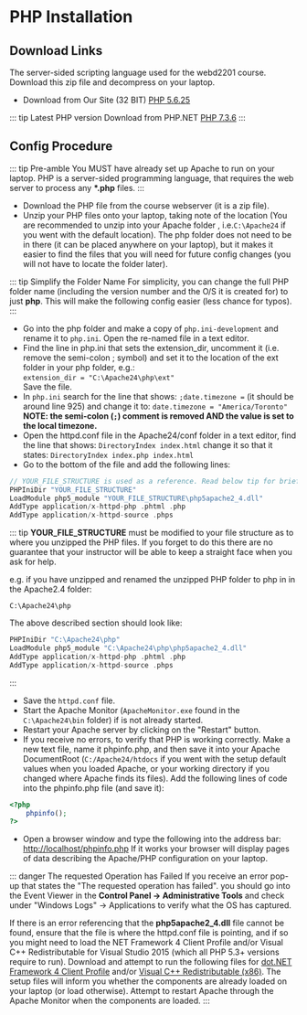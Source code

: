 # PHP Installation

## Download Links

The server-sided scripting language used for the webd2201 course. Download this zip file and decompress on your laptop.

- Download from Our Site (32 BIT) [PHP 5.6.25](https://dcapi.netdevv.com/downloads/php-5.6.25-Win32-VC11-x86.zip)

::: tip Latest PHP version
Download from PHP.NET [PHP 7.3.6](https://windows.php.net/downloads/releases/php-7.3.6-src.zip)
:::

## Config Procedure

::: tip Pre-amble
You MUST have already set up Apache to run on your laptop. PHP is a server-sided programming language, that requires the web server to process any **\*.php** files.
:::

- Download the PHP file from the course webserver (it is a zip file).
- Unzip your PHP files onto your laptop, taking note of the location (You are recommended to unzip into your Apache folder , i.e.`C:\Apache24` if you went with the default location). The php folder does not need to be in there (it can be placed anywhere on your laptop), but it makes it easier to find the files that you will need for future config changes (you will not have to locate the folder later).

::: tip Simplify the Folder Name
For simplicity, you can change the full PHP folder name (including the version number and the O/S it is created for) to just **php**. This will make the following config easier (less chance for typos).
:::

- Go into the php folder and make a copy of `php.ini-development` and rename it to `php.ini`. Open the re-named file in a text editor.
- Find the line in php.ini that sets the extension_dir, uncomment it (i.e. remove the semi-colon ; symbol) and set it to the location of the ext folder in your php folder, e.g.:<br/>
  `extension_dir = "C:\Apache24\php\ext"`<br>
  Save the file.
- In `php.ini` search for the line that shows:
  `;date.timezone =`
  (it should be around line 925) and change it to:
  `date.timezone = "America/Toronto"`
  **NOTE: the semi-colon (`;`) comment is removed AND the value is set to the local timezone.**
- Open the httpd.conf file in the Apache24/conf folder in a text editor, find the line that shows:
  `DirectoryIndex index.html`
  change it so that it states:
  `DirectoryIndex index.php index.html`
- Go to the bottom of the file and add the following lines:

```php
// YOUR_FILE_STRUCTURE is used as a reference. Read below tip for brief.
PHPIniDir "YOUR_FILE_STRUCTURE"
LoadModule php5_module "YOUR_FILE_STRUCTURE\php5apache2_4.dll"
AddType application/x-httpd-php .phtml .php
AddType application/x-httpd-source .phps
```

::: tip
**YOUR_FILE_STRUCTURE** must be modified to your file structure as to where you unzipped the PHP files. If you forget to do this there are no guarantee that your instructor will be able to keep a straight face when you ask for help.

e.g. if you have unzipped and renamed the unzipped PHP folder to php in in the Apache2.4 folder:

`C:\Apache24\php`

The above described section should look like:

```php
PHPIniDir "C:\Apache24\php"
LoadModule php5_module "C:\Apache24\php\php5apache2_4.dll"
AddType application/x-httpd-php .phtml .php
AddType application/x-httpd-source .phps
```

:::

- Save the `httpd.conf` file.
- Start the Apache Monitor (`ApacheMonitor.exe` found in the `C:\Apache24\bin` folder) if is not already started.
- Restart your Apache server by clicking on the "Restart" button.
- If you receive no errors, to verify that PHP is working correctly. Make a new text file, name it phpinfo.php, and then save it into your Apache DocumentRoot (`C:/Apache24/htdocs` if you went with the setup default values when you loaded Apache, or your working directory if you changed where Apache finds its files). Add the following lines of code into the phpinfo.php file (and save it):

```php
<?php
	phpinfo();
?>
```

- Open a browser window and type the following into the address bar:
  [http://localhost/phpinfo.php](http://localhost/phpinfo.php)
  If it works your browser will display pages of data describing the Apache/PHP configuration on your laptop.

::: danger The requested Operation has Failed
If you receive an error pop-up that states the "The requested operation has failed". you should go into the Event Viewer in the **Control Panel -> Administrative Tools** and check under "Windows Logs" -> Applications to verify what the OS has captured.

If there is an error referencing that the **php5apache2_4.dll** file cannot be found, ensure that the file is where the httpd.conf file is pointing, and if so you might need to load the NET Framework 4 Client Profile and/or Visual C++ Redistributable for Visual Studio 2015 (which all PHP 5.3+ versions require to run). Download and attempt to run the following files for [dot.NET Framework 4 Client Profile](https://dcapi.netdevv.com/downloads/dotNetFx40_Full_setup.exe) and/or [Visual C++ Redistributable (x86)](https://dcapi.netdevv.com/downloads/vc_redist.x86.exe). The setup files will inform you whether the components are already loaded on your laptop (or load otherwise). Attempt to restart Apache through the Apache Monitor when the components are loaded.
:::
